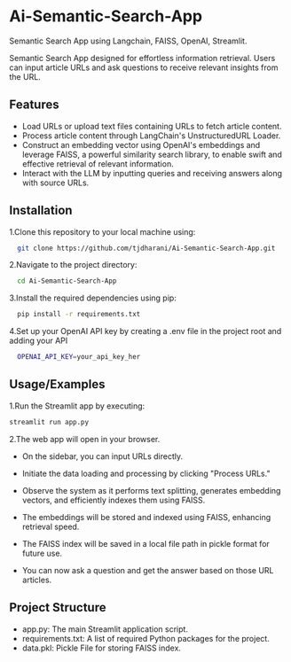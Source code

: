 # Ai-Semantic-Search-App
Semantic Search App using Langchain, FAISS, OpenAI, Streamlit.


Semantic Search App designed for effortless information retrieval. Users can input article URLs and ask questions to receive relevant insights from the URL.

## Features

- Load URLs or upload text files containing URLs to fetch article content.
- Process article content through LangChain's UnstructuredURL Loader.
- Construct an embedding vector using OpenAI's embeddings and leverage FAISS, a powerful similarity search library, to enable swift and effective retrieval of relevant information.
- Interact with the LLM by inputting queries and receiving answers along with source URLs.


## Installation

1.Clone this repository to your local machine using:

```bash
  git clone https://github.com/tjdharani/Ai-Semantic-Search-App.git
```
2.Navigate to the project directory:

```bash
  cd Ai-Semantic-Search-App
```
3.Install the required dependencies using pip:

```bash
  pip install -r requirements.txt
```
4.Set up your OpenAI API key by creating a .env file in the project root and adding your API

```bash
  OPENAI_API_KEY=your_api_key_her
```

## Usage/Examples

1.Run the Streamlit app by executing:
```bash
streamlit run app.py

```

2.The web app will open in your browser.

- On the sidebar, you can input URLs directly.

- Initiate the data loading and processing by clicking "Process URLs."

- Observe the system as it performs text splitting, generates embedding vectors, and efficiently indexes them using FAISS.

- The embeddings will be stored and indexed using FAISS, enhancing retrieval speed.

- The FAISS index will be saved in a local file path in pickle format for future use.

- You can now ask a question and get the answer based on those URL articles.


## Project Structure

- app.py: The main Streamlit application script.
- requirements.txt: A list of required Python packages for the project.
- data.pkl: Pickle File for storing FAISS index. 
